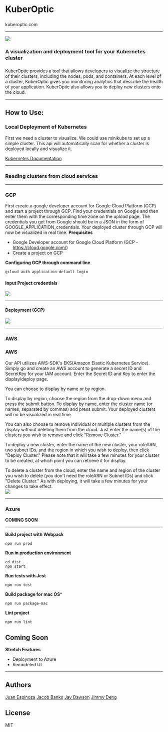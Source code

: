 # KuberOptic
### 
kuberoptic.com
***
![](src/client/assets/credsPage/kubernatiGif.gif)
### A visualization and deployment tool for your Kubernetes cluster
###

KuberOptic provides a tool that allows developers to visualize the structure of their clusters, including the nodes, pods, and containers. At each level of a cluster, KuberOptic gives you monitoring analytics that describe the health of your application. KuberOptic also allows you to deploy new clusters onto the cloud.

***
## How to Use:

### Local Deployment of Kubernetes
First we need a cluster to visualize. We could use minikube to set up a simple cluster. This api will automatically scan for whether a cluster is deployed locally and visualize it.

[Kubernetes Documentation](https://kubernetes.io/docs/tasks/tools/install-minikube/)
***
### Reading clusters from cloud services
***
### GCP
First create a google developer account for Google Cloud Platform (GCP) and start a project through GCP. Find your credentials on Google and then enter them with the corresponding time zone on the upload page. The credentials you get from Google should be in a JSON in the form of GOOGLE_APPLICATION_credentials. Your deployed cluster through GCP will now be visualized in real time.
**Prequisites**
- Google Developer account for Google Cloud Platform (GCP - https://cloud.google.com/)
- Create a project on GCP

**Configuring GCP through command line**
```
gcloud auth application-default login
```
#### Input Project credentials
![](src/client/assets/credsPage/puttingCreds.gif)
***
#### Deployment (GCP) 
![](src/client/assets/credsPage/deploymentGCP.gif)
***
### AWS <reading cluster>
  
### AWS
Our API utilizes AWS-SDK's EKS(Amazon Elastic Kubernetes Service). Simply go and create an AWS account to generate a secret ID and SecretKey for your IAM account. Enter the Secret ID and Key to enter the display/deploy page.

You can choose to display by name or by region. 

To display by region, choose the region from the drop-down menu and press the submit button. To display by name, enter the cluster name (or names, separated by commas) and press submit. Your deployed clusters will no be visualized in real time. 

You can also choose to remove individual or multiple clusters from the display without deleting them from the cloud. Just enter the name(s) of the clusters you wish to remove and click "Remove Cluster."

To deploy a new cluster, enter the name of the new cluster, your roleARN, two subnet IDs, and the region in which you wish to deploy, then click "Deploy Cluster." Please note that it will take a few minutes for your cluster to be created, at which point you can retrieve it for display. 

To delete a cluster from the cloud, enter the name and region of the cluster you wish to delete (you don't need the roleARN or Subnet IDs) and click "Delete Cluster." As with deploying, it will take a few minutes for your changes to take effect.  
![](src/client/assets/credsPage/puttingAws.gif)
***
### Azure
**COMING SOON**
***
**Build project with Webpack**
```
npm run prod
```
**Run in production environment**
```
cd dist
npm start
```
**Run tests with Jest**
```
npm run test
```
**Build package for mac OS***
```
npm run package-mac
```
**Lint project**
```
npm run lint
```
## Coming Soon
**Stretch Features**
- Deployment to Azure
- Remodeled UI
***
## Authors
[Juan Espinoza](https://github.com/jespinoza17)
[Jacob Banks](https://github.com/jacobbanks)
[Jay Dawson](https://github.com/ImJustJay)
[Jimmy Deng](https://github.com/rev619)
## License
MIT
